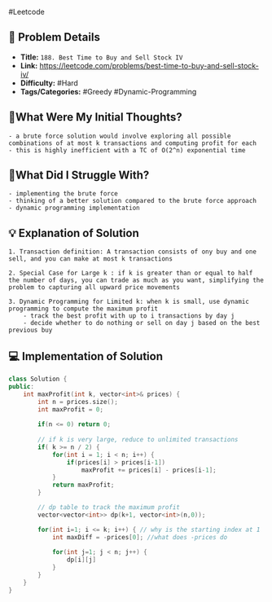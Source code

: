 #Leetcode
## 📝 Problem Details

- **Title:** `188. Best Time to Buy and Sell Stock IV`
- **Link:** https://leetcode.com/problems/best-time-to-buy-and-sell-stock-iv/
- **Difficulty:** #Hard
- **Tags/Categories:** #Greedy #Dynamic-Programming 

## 💭What Were My Initial Thoughts?

```
- a brute force solution would involve exploring all possible combinations of at most k transactions and computing profit for each
- this is highly inefficient with a TC of O(2^n) exponential time 
```

## 🤔What Did I Struggle With?

```
- implementing the brute force
- thinking of a better solution compared to the brute force approach
- dynamic programming implementation
```

## 💡 Explanation of Solution

```
1. Transaction definition: A transaction consists of ony buy and one sell, and you can make at most k transactions

2. Special Case for Large k : if k is greater than or equal to half the number of days, you can trade as much as you want, simplifying the problem to capturing all upward price movements

3. Dynamic Programming for Limited k: when k is small, use dynamic programming to compute the maximum profit
	- track the best profit with up to i transactions by day j
	- decide whether to do nothing or sell on day j based on the best previous buy

```
## 💻 Implementation of Solution

```cpp
class Solution {
public:
	int maxProfit(int k, vector<int>& prices) {
		int n = prices.size();
		int maxProfit = 0;
		
		if(n <= 0) return 0;
	
		// if k is very large, reduce to unlimited transactions
		if( k >= n / 2) {
			for(int i = 1; i < n; i++) {
				if(prices[i] > prices[i-1])
					maxProfit += prices[i] - prices[i-1];
			}	
			return maxProfit;
		}

		// dp table to track the maximum profit
		vector<vector<int>> dp(k+1, vector<int>(n,0));

		for(int i=1; i <= k; i++) { // why is the starting index at 1
			int maxDiff = -prices[0]; //what does -prices do
			
			for(int j=1; j < n; j++) {
				dp[i][j]
			}
		}
	}
}
``` 